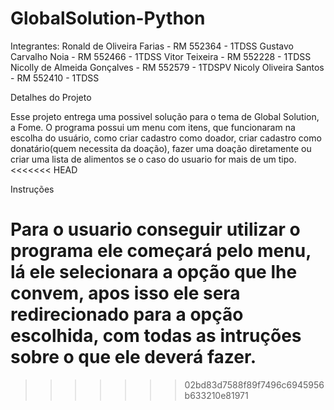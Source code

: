 # GlobalSolution-Python

Integrantes:
Ronald de Oliveira Farias - RM 552364 - 1TDSS
Gustavo Carvalho Noia - RM 552466 - 1TDSS
Vitor Teixeira - RM 552228 - 1TDSS
Nicolly de Almeida Gonçalves - RM 552579 - 1TDSPV
Nicoly Oliveira Santos - RM 552410 - 1TDSS

Detalhes do Projeto

Esse projeto entrega uma possivel solução para o tema de Global Solution, a Fome. O programa possui um menu com itens, que funcionaram na escolha do usuário, como criar cadastro como doador, criar cadastro como donatário(quem necessita da doação), fazer uma doação diretamente ou criar uma lista de alimentos se o caso do usuario for mais de um tipo.
<<<<<<< HEAD

Instruções

Para o usuario conseguir utilizar o programa ele começará pelo menu, lá ele selecionara a opção que lhe convem, apos isso ele sera redirecionado para a opção escolhida, com todas as intruções sobre o que ele deverá fazer.
=======
>>>>>>> 02bd83d7588f89f7496c6945956b633210e81971
